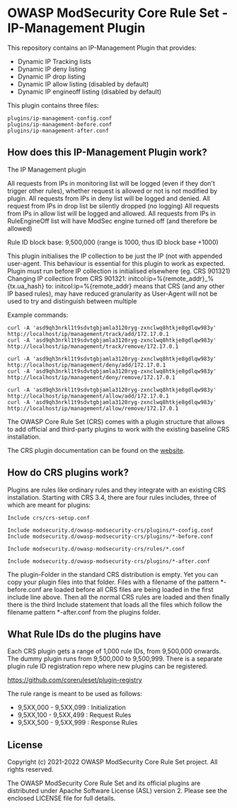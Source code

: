 # OWASP ModSecurity Core Rule Set - IP-Management Plugin

This repository contains an IP-Management Plugin that provides:
 * Dynamic IP Tracking lists
 * Dynamic IP deny listing
 * Dynamic IP drop listing
 * Dynamic IP allow listing (disabled by default)
 * Dynamic IP engineoff listing (disabled by default)

This plugin contains three files: 

```
plugins/ip-management-config.conf
plugins/ip-management-before.conf
plugins/ip-management-after.conf
```

## How does this IP-Management Plugin work?
The IP Management plugin 

All requests from IPs in monitoring list will be logged (even if they don't trigger
other rules), whether request is allowed or not is not modified by plugin.
All requests from IPs in deny list will be logged and denied.
All request from IPs in drop list be silently dropped (no logging)
All requests from IPs in allow list will be logged and allowed.
All requests from IPs in RuleEngineOff list will have ModSec engine turned off (and 
therefore be allowed)

Rule ID block base: 9,500,000 (range is 1000, thus ID block base +1000)

This plugin initialises the IP collection to be just the IP (not with appended
   user-agent. This behaviour is essential for this plugin to work as expected.
   Plugin must run before IP collection is initialised elsewhere (eg. CRS 901321)
Changing IP collection from CRS 901321:
     initcol:ip=%{remote_addr}_%{tx.ua_hash}
   to:
     initcol:ip=%{remote_addr}
   means that CRS (and any other IP based rules), may have reduced granularity
     as User-Agent will not be used to try and distinguish between multiple


Example commands:
```
curl -A 'asd9qh3nrkl1t9sdvtgbjamla3120ryg-zxnclwq8htkje8gdlqw983y' http://localhost/ip/management/track/add/172.17.0.1
curl -A 'asd9qh3nrkl1t9sdvtgbjamla3120ryg-zxnclwq8htkje8gdlqw983y' http://localhost/ip/management/track/remove/172.17.0.1

curl -A 'asd9qh3nrkl1t9sdvtgbjamla3120ryg-zxnclwq8htkje8gdlqw983y' http://localhost/ip/management/deny/add/172.17.0.1
curl -A 'asd9qh3nrkl1t9sdvtgbjamla3120ryg-zxnclwq8htkje8gdlqw983y' http://localhost/ip/management/deny/remove/172.17.0.1

curl -A 'asd9qh3nrkl1t9sdvtgbjamla3120ryg-zxnclwq8htkje8gdlqw983y' http://localhost/ip/management/allow/add/172.17.0.1
curl -A 'asd9qh3nrkl1t9sdvtgbjamla3120ryg-zxnclwq8htkje8gdlqw983y' http://localhost/ip/management/allow/remove/172.17.0.1

```


The OWASP Core Rule Set (CRS) comes with a plugin structure that allows
to add official and third-party plugins to work with the existing
baseline CRS installation.

The CRS plugin documentation can be found on the [website](https://coreruleset.org/docs/configuring/plugins/).

## How do CRS plugins work?

Plugins are rules like ordinary rules and they integrate with an existing
CRS installation. Starting with CRS 3.4, there are four rules includes,
three of which are meant for plugins:

```
Include crs/crs-setup.conf

Include modsecurity.d/owasp-modsecurity-crs/plugins/*-config.conf
Include modsecurity.d/owasp-modsecurity-crs/plugins/*-before.conf

Include modsecurity.d/owasp-modsecurity-crs/rules/*.conf

Include modsecurity.d/owasp-modsecurity-crs/plugins/*-after.conf
```

The plugin-Folder in the standard CRS distribution is empty. Yet you can
copy your plugin files into that folder. Files with a filename of
the pattern *-before.conf are loaded before all CRS files are being
loaded in the first include line above. Then all the normal CRS
rules are loaded and then finally there is the third Include statement
that loads all the files which follow the filename pattern *-after.conf
from the plugins folder.

## What Rule IDs do the plugins have

Each CRS plugin gets a range of 1,000 rule IDs, from 9,500,000 onwards.
The dummy plugin runs from 9,500,000 to 9,500,999. There is a separate
plugin rule ID registration repo where new plugins can be registered.

https://github.com/coreruleset/plugin-registry

The rule range is meant to be used as follows:

* 9,5XX,000 - 9,5XX,099 : Initialization
* 9,5XX,100 - 9,5XX,499 : Request Rules
* 9,5XX,500 - 9,5XX,999 : Response Rules

## License
Copyright (c) 2021-2022 OWASP ModSecurity Core Rule Set project. All rights reserved.

The OWASP ModSecurity Core Rule Set and its official plugins are
distributed under Apache Software License (ASL) version 2.
Please see the enclosed LICENSE file for full details.
